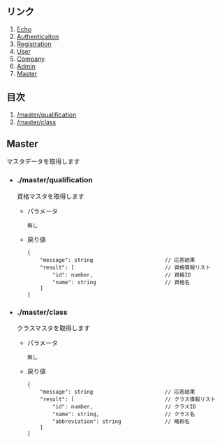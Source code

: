 ## リンク
1. [Echo](echo.md)
1. [Authenticaiton](authenticaiton.md)
1. [Registration](registration.md)
1. [User](user.md)
1. [Company](company.md)
1. [Admin](admin.md)
1. [Master](master.md)

## 目次
1. [/master/qualification](#masterqualification)
1. [/master/class](#masterclass)

## Master
マスタデータを取得します
- ### ./master/qualification  
    資格マスタを取得します
    - パラメータ  
        ```
        無し
        ```
    - 戻り値  
        ```
        {
            "message": string                       // 応答結果
            "result": [                             // 資格情報リスト
                "id": number,                       // 資格ID
                "name": string                      // 資格名
            ]
        }
        ```

- ### ./master/class  
    クラスマスタを取得します
    - パラメータ  
        ```
        無し
        ```
    - 戻り値  
        ```
        {
            "message": string                       // 応答結果
            "result": [                             // クラス情報リスト
                "id": number,                       // クラスID
                "name": string,                     // クラス名
                "abbreviation": string              // 略称名
            ]
        }
        ```